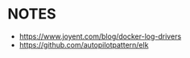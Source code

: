 NOTES
=====

-	https://www.joyent.com/blog/docker-log-drivers
-	https://github.com/autopilotpattern/elk
